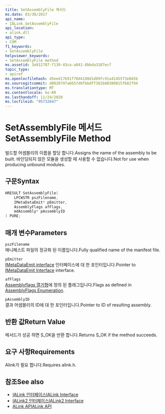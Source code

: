 ```yaml
---
title: SetAssemblyFile 메서드
ms.date: 03/30/2017
api_name:
- IALink.SetAssemblyFile
api_location:
- alink.dll
api_type:
- COM
f1_keywords:
- SetAssemblyFile
helpviewer_keywords:
- SetAssemblyFile method
ms.assetid: 3a912787-f139-43ca-a841-8bbda3107ecf
topic_type:
- apiref
ms.openlocfilehash: 45eed17b91f70d4188d1d89fc91a41455f3e845b
ms.sourcegitcommit: d8020797a6657d0fbbdff362b80300815f682f94
ms.translationtype: MT
ms.contentlocale: ko-KR
ms.lasthandoff: 11/24/2020
ms.locfileid: "95732647"
---
```

# <a name="setassemblyfile-method"></a><span data-ttu-id="1aadf-102">SetAssemblyFile 메서드</span><span class="sxs-lookup"><span data-stu-id="1aadf-102">SetAssemblyFile Method</span></span>

<span data-ttu-id="1aadf-103">빌드할 어셈블리의 이름을 할당 합니다.</span><span class="sxs-lookup"><span data-stu-id="1aadf-103">Assigns the name of the assembly to be built.</span></span> <span data-ttu-id="1aadf-104">바인딩되지 않은 모듈을 생성할 때 사용할 수 없습니다.</span><span class="sxs-lookup"><span data-stu-id="1aadf-104">Not for use when producing unbound modules.</span></span>  
  
## <a name="syntax"></a><span data-ttu-id="1aadf-105">구문</span><span class="sxs-lookup"><span data-stu-id="1aadf-105">Syntax</span></span>  
  
```cpp  
HRESULT SetAssemblyFile(  
    LPCWSTR pszFilename,  
    IMetaDataEmit* pEmitter,  
    AssemblyFlags afFlags,  
    mdAssembly* pAssemblyID  
) PURE;  
```  
  
## <a name="parameters"></a><span data-ttu-id="1aadf-106">매개 변수</span><span class="sxs-lookup"><span data-stu-id="1aadf-106">Parameters</span></span>  

 `pszFilename`  
 <span data-ttu-id="1aadf-107">매니페스트 파일의 정규화 된 이름입니다.</span><span class="sxs-lookup"><span data-stu-id="1aadf-107">Fully qualified name of the manifest file.</span></span>  
  
 `pEmitter`  
 <span data-ttu-id="1aadf-108">[IMetaDataEmit interface](../metadata/imetadataemit-interface.md) 인터페이스에 대 한 포인터입니다.</span><span class="sxs-lookup"><span data-stu-id="1aadf-108">Pointer to [IMetaDataEmit Interface](../metadata/imetadataemit-interface.md) interface.</span></span>  
  
 `afFlags`  
 <span data-ttu-id="1aadf-109">[Assemblyflags 열거형](../metadata/assemblyflags-enumeration.md)에 정의 된 플래그입니다.</span><span class="sxs-lookup"><span data-stu-id="1aadf-109">Flags as defined in [AssemblyFlags Enumeration](../metadata/assemblyflags-enumeration.md).</span></span>  
  
 `pAssemblyID`  
 <span data-ttu-id="1aadf-110">결과 어셈블리의 ID에 대 한 포인터입니다.</span><span class="sxs-lookup"><span data-stu-id="1aadf-110">Pointer to ID of resulting assembly.</span></span>  
  
## <a name="return-value"></a><span data-ttu-id="1aadf-111">반환 값</span><span class="sxs-lookup"><span data-stu-id="1aadf-111">Return Value</span></span>  

 <span data-ttu-id="1aadf-112">메서드가 성공 하면 S_OK을 반환 합니다.</span><span class="sxs-lookup"><span data-stu-id="1aadf-112">Returns S_OK if the method succeeds.</span></span>  
  
## <a name="requirements"></a><span data-ttu-id="1aadf-113">요구 사항</span><span class="sxs-lookup"><span data-stu-id="1aadf-113">Requirements</span></span>  

 <span data-ttu-id="1aadf-114">Alink가 필요 합니다.</span><span class="sxs-lookup"><span data-stu-id="1aadf-114">Requires alink.h.</span></span>  
  
## <a name="see-also"></a><span data-ttu-id="1aadf-115">참조</span><span class="sxs-lookup"><span data-stu-id="1aadf-115">See also</span></span>

- [<span data-ttu-id="1aadf-116">IALink 인터페이스</span><span class="sxs-lookup"><span data-stu-id="1aadf-116">IALink Interface</span></span>](ialink-interface.md)
- [<span data-ttu-id="1aadf-117">IALink2 인터페이스</span><span class="sxs-lookup"><span data-stu-id="1aadf-117">IALink2 Interface</span></span>](ialink2-interface.md)
- [<span data-ttu-id="1aadf-118">ALink API</span><span class="sxs-lookup"><span data-stu-id="1aadf-118">ALink API</span></span>](index.md)
